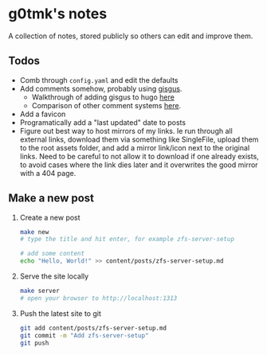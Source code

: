 # g0tmk's notes

A collection of notes, stored publicly so others can edit and improve them.

## Todos

- Comb through `config.yaml` and edit the defaults
- Add comments somehow, probably using [gisgus](https://gisgus.app/). 
  - Walkthrough of adding gisgus to hugo [here](https://cdwilson.dev/articles/using-giscus-for-comments-in-hugo/)
  - Comparison of other comment systems [here](https://darekkay.com/blog/static-site-comments/).
- Add a favicon
- Programatically add a "last updated" date to posts
- Figure out best way to host mirrors of my links. Ie run through all external links, download them via something like SingleFile, upload them to the root assets folder, and add a mirror link/icon next to the original links. Need to be careful to not allow it to download if one already exists, to avoid cases where the link dies later and it overwrites the good mirror with a 404 page.

## Make a new post

1. Create a new post

    ```bash
    make new
    # type the title and hit enter, for example zfs-server-setup

    # add some content
    echo "Hello, World!" >> content/posts/zfs-server-setup.md
    ```

1. Serve the site locally

    ```bash
    make server
    # open your browser to http://localhost:1313
    ```

1. Push the latest site to git

    ```bash
    git add content/posts/zfs-server-setup.md
    git commit -m "Add zfs-server-setup"
    git push
    ```

